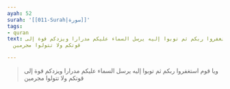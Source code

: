 ```yaml
---
ayah: 52
surah: '[[011-Surah|سورة]]'
tags:
- quran
text: ويا قوم استغفروا ربكم ثم توبوا إليه يرسل السماء عليكم مدرارا ويزدكم قوة إلى
  قوتكم ولا تتولوا مجرمين

---
```

> ويا قوم استغفروا ربكم ثم توبوا إليه يرسل السماء عليكم مدرارا ويزدكم قوة إلى قوتكم ولا تتولوا مجرمين
